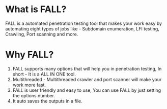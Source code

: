 # What is FALL?

FALL is a automated penetration testing tool that makes your work easy by automating eight types of jobs like - Subdomain enumeration, LFI testing, Crawling, Port scanning and more.

# Why FALL?

1. FALL supports many options that will help you in penetration testing, In short - It is a ALL IN ONE tool.
2. Multithreaded - Multithreaded crawler and port scanner will make your work more fast.
3. FALL is user friendly and easy to use, You can use FALL by just setting the options number.
4. It auto saves the outputs in a file.